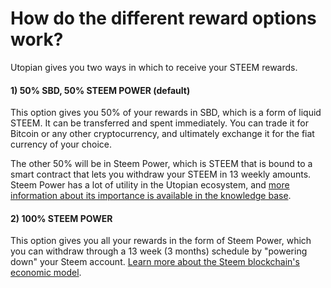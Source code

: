 # How do the different reward options work?

Utopian gives you two ways in which to receive your STEEM rewards.

#### 1) 50% SBD, 50% STEEM POWER (default)

This option gives you 50% of your rewards in SBD, which is a form of liquid STEEM. It can be transferred and spent immediately. You can trade it for Bitcoin or any other cryptocurrency, and ultimately exchange it for the fiat currency of your choice.

The other 50% will be in Steem Power, which is STEEM that is bound to a smart contract that lets you withdraw your STEEM in 13 weekly amounts. Steem Power has a lot of utility in the Utopian ecosystem, and [more information about its importance is available in the knowledge base](../kb/utopian-steem/steem-power.md).

#### 2) 100% STEEM POWER

This option gives you all your rewards in the form of Steem Power, which you can withdraw through a 13 week (3 months) schedule by "powering down" your Steem account. [Learn more about the Steem blockchain's economic model](https://steem.io).
